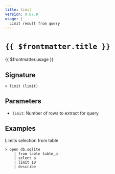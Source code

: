 ```yaml
---
title: limit
version: 0.67.0
usage: |
  Limit result from query
---
```


# <code>{{ $frontmatter.title }}</code>

<div style='white-space: pre-wrap;'>{{ $frontmatter.usage }}</div>

## Signature

```> limit (limit)```

## Parameters

 -  `limit`: Number of rows to extract for query

## Examples

Limits selection from table
```shell
> open db.sqlite
    | from table table_a
    | select a
    | limit 10
    | describe
```
